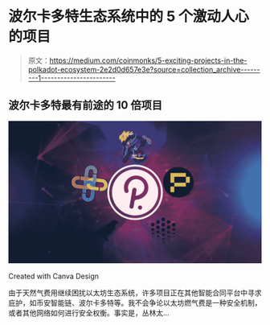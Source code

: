 # 波尔卡多特生态系统中的 5 个激动人心的项目

> 原文：<https://medium.com/coinmonks/5-exciting-projects-in-the-polkadot-ecosystem-2e2d0d657e3e?source=collection_archive---------1----------------------->

## 波尔卡多特最有前途的 10 倍项目

![](img/ab021fb222a71c871f25dd4a89faf0f2.png)

Created with Canva Design

由于天然气费用继续困扰以太坊生态系统，许多项目正在其他智能合同平台中寻求庇护，如币安智能链、波尔卡多特等。我不会争论以太坊燃气费是一种安全机制，或者其他网络如何进行安全权衡。事实是，丛林太…